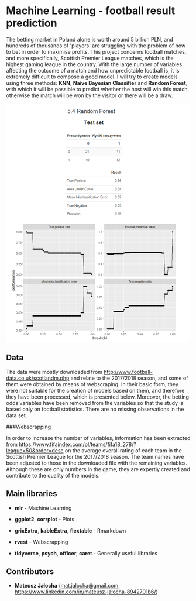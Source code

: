 # Machine Learning - football result prediction

The betting market in Poland alone is worth around 5 billion PLN, and hundreds of thousands of 'players' are struggling with the problem of how to bet in order to maximise profits. This project concerns football matches, and more specifically, Scottish Premier League matches, which is the highest gaming league in the country. With the large number of variables affecting the outcome of a match and how unpredictable football is, it is extremely difficult to compose a good model. I will try to create models using three methods: **KNN**, **Naive Bayesian Classifier** and **Random Forest**, with which it will be possible to predict whether the host will win this match, otherwise the match will be won by the visitor or there will be a draw.

<p align="center">
<img align = "center" src ="Images/ML_randomForest2.png" /> <img align = "center" src ="Images/ML_randomForest.png" />
</p>

## Data

The data were mostly downloaded from http://www.football-data.co.uk/scotlandm.php and relate to the 2017/2018 season, and some of them were obtained by means of webscraping. In their basic form, they were not suitable for the creation of models based on them, and therefore they have been processed, which is presented below. Moreover, the betting odds variables have been removed from the variables so that the study is based only on football statistics. There are no missing observations in the data set.

###Webscrapping 

In order to increase the number of variables, information has been extracted from https://www.fifaindex.com/pl/teams/fifa18_278/?league=50&order=desc on the average overall rating of each team in the Scottish Premier League for the 2017/2018 season. The team names have been adjusted to those in the downloaded file with the remaining variables. Although these are only numbers in the game, they are expertly created and contribute to the quality of the models.

## Main libraries

- **mlr** - Machine Learning

- **ggplot2**, **corrplot** - Plots

- **grixExtra**, **kableExtra**, **flextable** - Rmarkdown

- **rvest** - Webscrapping

- **tidyverse**, **psych**, **officer**, **caret** - Generally useful libraries

## Contributors

- **Mateusz Jałocha** (mat.jalocha@gmail.com, https://www.linkedin.com/in/mateusz-jałocha-8942701b6/)
